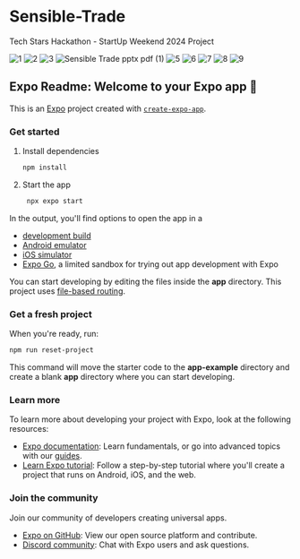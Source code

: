 # Sensible-Trade
Tech Stars Hackathon - StartUp Weekend 2024 Project

![1](https://github.com/user-attachments/assets/d9a3fd14-6136-47a2-ac8d-20592d505d98)
![2](https://github.com/user-attachments/assets/2a9e70e0-9aa1-4ac9-9ce3-6709fb3cfa42)
![3](https://github.com/user-attachments/assets/a33a553a-35cb-4ea4-82d6-66015568f4ae)
![Sensible Trade pptx pdf (1)](https://github.com/user-attachments/assets/a50808b6-dadd-4be3-893d-c23194219d2c)
![5](https://github.com/user-attachments/assets/d12cd0ca-7f79-46d9-8888-20ba5918ae35)
![6](https://github.com/user-attachments/assets/9d7f5532-5e58-4e27-b271-03d65444ea40)
![7](https://github.com/user-attachments/assets/85f8c4ae-eadc-4cd6-bd09-e9a082671c67)
![8](https://github.com/user-attachments/assets/7bb1018b-1e3b-4684-a62c-e84ba2f37a9e)
![9](https://github.com/user-attachments/assets/669b1539-106f-4dbf-8057-e57a13d01775)


## Expo Readme: Welcome to your Expo app 👋

This is an [Expo](https://expo.dev) project created with [`create-expo-app`](https://www.npmjs.com/package/create-expo-app).

### Get started

1. Install dependencies

   ```bash
   npm install
   ```

2. Start the app

   ```bash
    npx expo start
   ```

In the output, you'll find options to open the app in a

- [development build](https://docs.expo.dev/develop/development-builds/introduction/)
- [Android emulator](https://docs.expo.dev/workflow/android-studio-emulator/)
- [iOS simulator](https://docs.expo.dev/workflow/ios-simulator/)
- [Expo Go](https://expo.dev/go), a limited sandbox for trying out app development with Expo

You can start developing by editing the files inside the **app** directory. This project uses [file-based routing](https://docs.expo.dev/router/introduction).

### Get a fresh project

When you're ready, run:

```bash
npm run reset-project
```

This command will move the starter code to the **app-example** directory and create a blank **app** directory where you can start developing.

### Learn more

To learn more about developing your project with Expo, look at the following resources:

- [Expo documentation](https://docs.expo.dev/): Learn fundamentals, or go into advanced topics with our [guides](https://docs.expo.dev/guides).
- [Learn Expo tutorial](https://docs.expo.dev/tutorial/introduction/): Follow a step-by-step tutorial where you'll create a project that runs on Android, iOS, and the web.

### Join the community

Join our community of developers creating universal apps.

- [Expo on GitHub](https://github.com/expo/expo): View our open source platform and contribute.
- [Discord community](https://chat.expo.dev): Chat with Expo users and ask questions.
